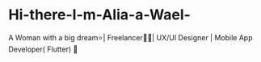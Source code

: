 # Hi-there-I-m-Alia-a-Wael-
A Woman with a big dream⭐| Freelancer👩🏻| UX/UI Designer | Mobile App Developer( Flutter) 💙
